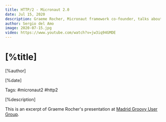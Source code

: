 ```yaml
---
title: HTTP/2 - Micronaut 2.0
date: Jul 15, 2020
description: Graeme Rocher, Micronaut framework co-founder, talks about Micronaut 2.0 HTTP/2 support. 
author: Sergio del Amo
image: 2020-07-15.jpg
video: https://www.youtube.com/watch?v=jw3iq94GMDE
---
```


# [%title]

[%author]

[%date] 

Tags: #micronaut2 #http2

[%description]

This is an excerpt of Graeme Rocher's presentation at [Madrid Groovy User Group](https://www.madridgug.com/2020/07/micronaut-2.html). 
